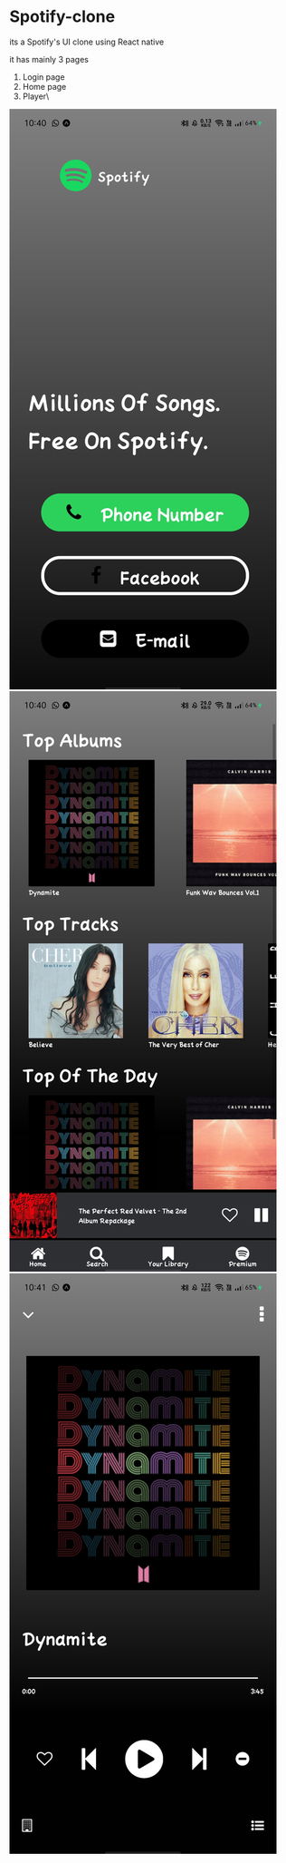 # Spotify-clone
its a Spotify's UI clone using React native


it has mainly 3 pages 
1. Login page
2. Home page
3. Player\

![login page](/1.jpg)
![home page](/2.jpg)
![player](/3.jpg)
